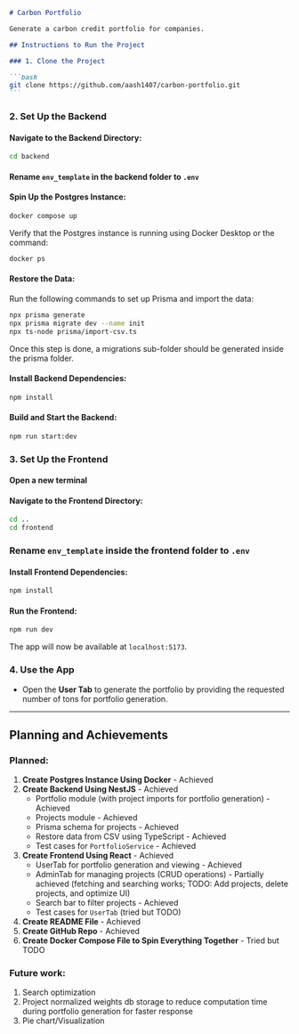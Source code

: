 ````markdown
# Carbon Portfolio

Generate a carbon credit portfolio for companies.

## Instructions to Run the Project

### 1. Clone the Project

```bash
git clone https://github.com/aash1407/carbon-portfolio.git
```
````

### 2. Set Up the Backend

#### Navigate to the Backend Directory:

```bash
cd backend
```

#### Rename `env_template` in the backend folder to `.env`

#### Spin Up the Postgres Instance:

```bash
docker compose up
```

Verify that the Postgres instance is running using Docker Desktop or the command:

```bash
docker ps
```

#### Restore the Data:

Run the following commands to set up Prisma and import the data:

```bash
npx prisma generate
npx prisma migrate dev --name init
npx ts-node prisma/import-csv.ts
```

Once this step is done, a migrations sub-folder should be generated inside the prisma folder.

#### Install Backend Dependencies:

```bash
npm install
```

#### Build and Start the Backend:

```bash
npm run start:dev
```

### 3. Set Up the Frontend

#### Open a new terminal

#### Navigate to the Frontend Directory:

```bash
cd ..
cd frontend
```

### Rename `env_template` inside the frontend folder to `.env`

#### Install Frontend Dependencies:

```bash
npm install
```

#### Run the Frontend:

```bash
npm run dev
```

The app will now be available at `localhost:5173`.

### 4. Use the App

- Open the **User Tab** to generate the portfolio by providing the requested number of tons for portfolio generation.

---

## Planning and Achievements

### Planned:

1. **Create Postgres Instance Using Docker** - Achieved
2. **Create Backend Using NestJS** - Achieved
   - Portfolio module (with project imports for portfolio generation) - Achieved
   - Projects module - Achieved
   - Prisma schema for projects - Achieved
   - Restore data from CSV using TypeScript - Achieved
   - Test cases for `PortfolioService` - Achieved
3. **Create Frontend Using React** - Achieved
   - UserTab for portfolio generation and viewing - Achieved
   - AdminTab for managing projects (CRUD operations) - Partially achieved (fetching and searching works; TODO: Add projects, delete projects, and optimize UI)
   - Search bar to filter projects - Achieved
   - Test cases for `UserTab` (tried but TODO)
4. **Create README File** - Achieved
5. **Create GitHub Repo** - Achieved
6. **Create Docker Compose File to Spin Everything Together** - Tried but TODO

### Future work:

1. Search optimization
2. Project normalized weights db storage to reduce computation time during portfolio generation for faster response
3. Pie chart/Visualization
